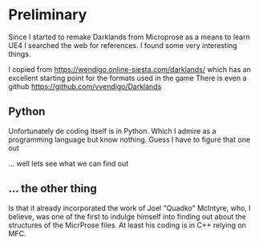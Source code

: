 # Preliminary
Since I started to remake Darklands from Microprose as a means to learn UE4 I searched the web for references.
I found some very interesting things. 

I copied from https://wendigo.online-siesta.com/darklands/ which has an excellent starting point for the formats used in the game
There is even a github https://github.com/vvendigo/Darklands

## Python
Unfortunately de coding itself is in Python. Which I admire as a programming language but know nothing. 
Guess I have to figure that one out

... well lets see what we can find out

## ... the other thing
Is that it already incorporated the work of Joel "Quadko" McIntyre, who, I believe, was one of the first
to indulge himself into finding out about the structures of the MicrProse files.
At least his coding is in C++ relying on MFC. 
